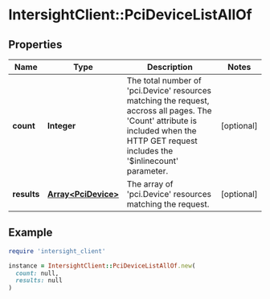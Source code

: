# IntersightClient::PciDeviceListAllOf

## Properties

| Name | Type | Description | Notes |
| ---- | ---- | ----------- | ----- |
| **count** | **Integer** | The total number of &#39;pci.Device&#39; resources matching the request, accross all pages. The &#39;Count&#39; attribute is included when the HTTP GET request includes the &#39;$inlinecount&#39; parameter. | [optional] |
| **results** | [**Array&lt;PciDevice&gt;**](PciDevice.md) | The array of &#39;pci.Device&#39; resources matching the request. | [optional] |

## Example

```ruby
require 'intersight_client'

instance = IntersightClient::PciDeviceListAllOf.new(
  count: null,
  results: null
)
```

